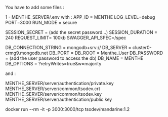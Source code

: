 You have to add some files :

1 - MENTHE_SERVER/.env with :
APP_ID = MENTHE
LOG_LEVEL=debug
PORT=3000
RUN_MODE = secure

SESSION_SECRET = (add the secret password...)
SESSION_DURATION = 240
REQUEST_LIMIT= 100kb
SWAGGER_API_SPEC=/spec

DB_CONNECTION_STRING = mongodb+srv://
DB_SERVER = cluster0-crmg9.mongodb.net
DB_PORT = 
DB_ROOT = Menthe_User
DB_PASSWORD = (add the user password to access the db)
DB_NAME = MENTHE
DB_OPTIONS = ?retryWrites=true&w=majority

and :

MENTHE_SERVER/server/authentication/private.key
MENTHE_SERVER/server/common/tsodev.crt
MENTHE_SERVER/server/common/tsodev.key
MENTHE_SERVER/server/authentication/public.key


docker run --rm -it -p 3000:3000/tcp tsodev/mandarine:1.2